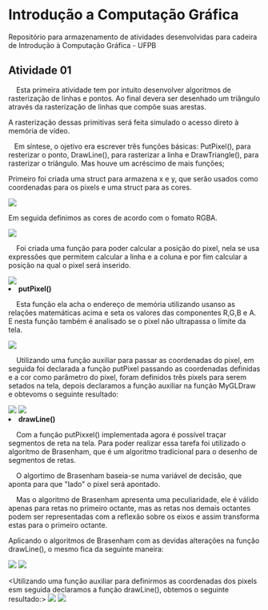 # Introdução a Computação Gráfica
Repositório para armazenamento de atividades desenvolvidas para cadeira de Introdução à Computação Gráfica - UFPB


<h2>Atividade 01 </h2>
<p>&nbsp&nbsp&nbsp Esta primeira atividade tem por intuito desenvolver algoritmos de rasterização de linhas e pontos. Ao final devera ser desenhado um triângulo através da rasterização de linhas que compõe suas arestas.</p>
<p>A rasterização dessas primitivas será feita simulado o acesso direto à memória de vídeo.</p>
<p>&nbsp&nbsp&nbspEm síntese, o ojetivo era escrever três funções básicas: PutPixel(), para resterizar o ponto, DrawLine(), para rasterizar a linha e DrawTriangle(), para rasterizar o triângulo. Mas houve um acréscimo de mais funções;</p>
<p>Primeiro foi criada uma struct para armazena x e y, que serão usados como coordenadas para os pixels e uma struct para as cores.</p>
<img src = "https://github.com/LukasHenrique/Introducao_a_Computcao_Grafica-2019.4/blob/master/img/CoordenadasCores.png">

<p>Em seguida definimos as cores de acordo com o fomato RGBA.</p>
<img src = "https://github.com/LukasHenrique/Introducao_a_Computcao_Grafica-2019.4/blob/master/img/Cores.png">

<p>&nbsp&nbsp&nbsp Foi criada uma função para poder calcular a posição do pixel, nela se usa expressões que permitem calcular a linha e a coluna e por fim calcular a posição na qual o pixel será inserido.</p>
<img src = "https://github.com/LukasHenrique/Introducao_a_Computcao_Grafica-2019.4/blob/master/img/Posicao.png">

<li><b>putPixel()</b></li>
<p>&nbsp&nbsp&nbsp Esta função ela acha o endereço de memória utilizando usanso as relações matemáticas acima e seta os valores das componentes R,G,B e A. E nesta função também é analisado se o pixel não ultrapassa o limite da tela.</p>
<img src = "https://github.com/LukasHenrique/Introducao_a_Computcao_Grafica-2019.4/blob/master/img/putPixel.png">

<p>&nbsp&nbsp&nbsp Utilizando uma função auxiliar para passar as coordenadas do pixel, em seguida foi declarada a função putPixel passando as coordenadas definidas e a cor como parâmetro do pixel, foram definidos três pixels para serem setados na tela, depois declaramos a função auxiliar na função MyGLDraw e obtevoms o seguinte resultado:</p>
<img src = "https://github.com/LukasHenrique/Introducao_a_Computcao_Grafica-2019.4/blob/master/img/printPixel.png">
<img src = "https://github.com/LukasHenrique/Introducao_a_Computcao_Grafica-2019.4/blob/master/img/Pixels.png">

<li><b>drawLine()</b></li>
<p>&nbsp&nbsp&nbsp Com a função putPixxel() implementada agora é possível traçar segmentos de reta na tela. Para poder realizar essa tarefa foi utilizado o algoritmo de Brasenham, que é um algoritmo tradicional para o desenho de segmentos de retas.</p> 
<p>&nbsp&nbsp&nbsp O algortimo de Brasenham baseia-se numa variável de decisão, que aponta para que "lado" o pixel será apontado.</p>
<p>&nbsp&nbsp&nbsp Mas o algoritmo de Brasenham apresenta uma peculiaridade, ele é válido apenas para retas no primeiro octante, mas as retas nos demais octantes podem ser representadas com a reflexão sobre os eixos e assim transforma estas para o primeiro octante.</p>
<p>Aplicando o algoritmos de Brasenham com as devidas alterações na função drawLine(), o mesmo fica da seguinte maneira:</p>
<img src = "https://github.com/LukasHenrique/Introducao_a_Computcao_Grafica-2019.4/blob/master/img/drawLine1.png">
<img src = "https://github.com/LukasHenrique/Introducao_a_Computcao_Grafica-2019.4/blob/master/img/drawLine2.png">

<Utilizando uma função auxiliar para definirmos as coordenadas dos pixels esm seguida declaramos a função drawLine(), obtemos o seguinte resultado:>
<img src = "https://github.com/LukasHenrique/Introducao_a_Computcao_Grafica-2019.4/blob/master/img/printLine.png">
<img src = "https://github.com/LukasHenrique/Introducao_a_Computcao_Grafica-2019.4/blob/master/img/Linhas.png">
